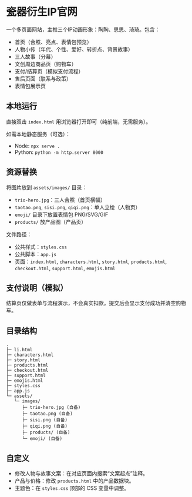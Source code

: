 # 瓷器衍生IP官网

一个多页面网站，主推三个IP动画形象：陶陶、思思、琦琦。包含：
- 首页（合照、亮点、表情包预览）
- 人物小传（年代、个性、爱好、转折点、背景故事）
- 三人故事（分幕）
- 文创周边商品页（购物车）
- 支付/结算页（模拟支付流程）
- 售后页面（联系与政策）
- 表情包展示页

## 本地运行
直接双击 `index.html` 用浏览器打开即可（纯前端，无需服务）。

如需本地静态服务（可选）：
- Node: `npx serve .`
- Python: `python -m http.server 8000`

## 资源替换
将图片放到 `assets/images/` 目录：
- `trio-hero.jpg`：三人合照（首页横幅）
- `taotao.png`, `sisi.png`, `qiqi.png`：单人立绘（人物页）
- `emoji/` 目录下放置表情包 PNG/SVG/GIF
- `products/` 放产品图（产品页）

文件路径：
- 公共样式：`styles.css`
- 公共脚本：`app.js`
- 页面：`index.html`, `characters.html`, `story.html`, `products.html`, `checkout.html`, `support.html`, `emojis.html`

## 支付说明（模拟）
结算页仅做表单与流程演示，不会真实扣款。提交后会显示支付成功并清空购物车。

## 目录结构
```
.
├─ li.html
├─ characters.html
├─ story.html
├─ products.html
├─ checkout.html
├─ support.html
├─ emojis.html
├─ styles.css
├─ app.js
└─ assets/
   └─ images/
      ├─ trio-hero.jpg (自备)
      ├─ taotao.png (自备)
      ├─ sisi.png (自备)
      ├─ qiqi.png (自备)
      ├─ products/ (自备)
      └─ emoji/ (自备)
```

## 自定义
- 修改人物与故事文案：在对应页面内搜索“文案起点”注释。
- 产品与价格：修改 `products.html` 中的产品数据块。
- 主题色：在 `styles.css` 顶部的 CSS 变量中调整。
